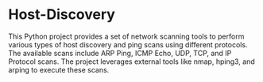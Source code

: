 # Host-Discovery
This Python project provides a set of network scanning tools to perform various types of host discovery and ping scans using different protocols. The available scans include ARP Ping, ICMP Echo, UDP, TCP, and IP Protocol scans. The project leverages external tools like nmap, hping3, and arping to execute these scans.
